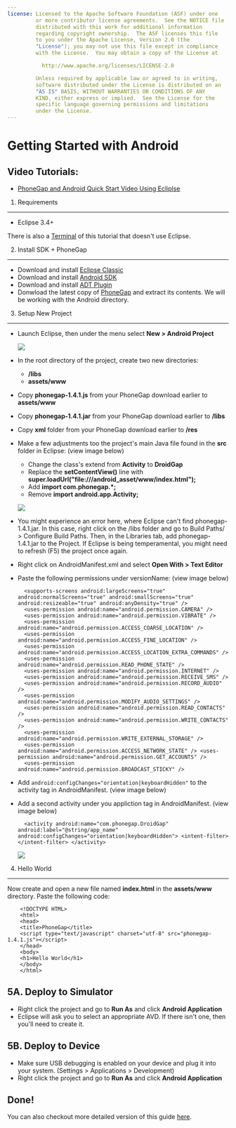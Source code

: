 ```yaml
---
license: Licensed to the Apache Software Foundation (ASF) under one
         or more contributor license agreements.  See the NOTICE file
         distributed with this work for additional information
         regarding copyright ownership.  The ASF licenses this file
         to you under the Apache License, Version 2.0 (the
         "License"); you may not use this file except in compliance
         with the License.  You may obtain a copy of the License at

           http://www.apache.org/licenses/LICENSE-2.0

         Unless required by applicable law or agreed to in writing,
         software distributed under the License is distributed on an
         "AS IS" BASIS, WITHOUT WARRANTIES OR CONDITIONS OF ANY
         KIND, either express or implied.  See the License for the
         specific language governing permissions and limitations
         under the License.
---
```


Getting Started with Android
============================


Video Tutorials:
----------------

- [PhoneGap and Android Quick Start Video Using Ecliplse](http://www.youtube.com/v/MzcIcyBYJMA?autoplay=1)


1. Requirements
---------------

- Eclipse 3.4+

There is also a [Terminal](http://wiki.phonegap.com/w/page/30864168/phonegap-android-terminal-quickstart) of this tutorial that doesn't use Eclipse.


2. Install SDK + PhoneGap
----------------------------

- Download and install [Eclipse Classic](http://www.eclipse.org/downloads/)
- Download and install [Android SDK](http://developer.android.com/sdk/index.html)
- Download and install [ADT Plugin](http://developer.android.com/sdk/eclipse-adt.html#installing)
- Donwload the latest copy of [PhoneGap](http://phonegap.com/download) and extract its contents. We will be working with the Android directory.

 3. Setup New Project
-----------------------

- Launch Eclipse, then under the menu select **New &gt; Android Project**

    ![](img/guide/getting-started/android/new_android_project.jpeg)
- In the root directory of the project, create two new directories:
 	- **/libs**
 	- **assets/www**
- Copy **phonegap-1.4.1.js** from your PhoneGap download earlier to **assets/www**
- Copy **phonegap-1.4.1.jar** from your PhoneGap download earlier to **/libs**
- Copy **xml** folder from your PhoneGap download earlier to **/res**
- Make a few adjustments too the project's main Java file found in the **src** folder in Eclipse: (view image below)
	- Change the class's extend from **Activity** to **DroidGap**
	- Replace the **setContentView()** line with **super.loadUrl("file:///android_asset/www/index.html");**	
	- Add **import com.phonegap.*;**
	- Remove **import android.app.Activity;**

	![](img/guide/getting-started/android/javaSrc.jpg)
- You might experience an error here, where Eclipse can't find phonegap-1.4.1.jar. In this case, right click on the /libs folder and go to Build Paths/ &gt; Configure Build Paths. Then, in the Libraries tab, add phonegap-1.4.1.jar to the Project. If Eclipse is being temperamental, you might need to refresh (F5) the project once again.
- Right click on AndroidManifest.xml and select **Open With &gt; Text Editor**
- Paste the following permissions under versionName: (view image below)

        <supports-screens android:largeScreens="true" android:normalScreens="true" android:smallScreens="true" android:resizeable="true" android:anyDensity="true" />
        <uses-permission android:name="android.permission.CAMERA" />
        <uses-permission android:name="android.permission.VIBRATE" />
        <uses-permission android:name="android.permission.ACCESS_COARSE_LOCATION" />
        <uses-permission android:name="android.permission.ACCESS_FINE_LOCATION" />
        <uses-permission android:name="android.permission.ACCESS_LOCATION_EXTRA_COMMANDS" />
        <uses-permission android:name="android.permission.READ_PHONE_STATE" />
        <uses-permission android:name="android.permission.INTERNET" />
        <uses-permission android:name="android.permission.RECEIVE_SMS" />
        <uses-permission android:name="android.permission.RECORD_AUDIO" />
        <uses-permission android:name="android.permission.MODIFY_AUDIO_SETTINGS" />
        <uses-permission android:name="android.permission.READ_CONTACTS" />
        <uses-permission android:name="android.permission.WRITE_CONTACTS" />
        <uses-permission android:name="android.permission.WRITE_EXTERNAL_STORAGE" />
        <uses-permission android:name="android.permission.ACCESS_NETWORK_STATE" /> <uses-permission android:name="android.permission.GET_ACCOUNTS" />
        <uses-permission android:name="android.permission.BROADCAST_STICKY" />

- Add `android:configChanges="orientation|keyboardHidden"` to the activity tag in AndroidManifest. (view image below)
- Add a second activity under you appliction tag in AndroidManifest. (view image below)
	
	    <activity android:name="com.phonegap.DroidGap" android:label="@string/app_name" android:configChanges="orientation|keyboardHidden"> <intent-filter> </intent-filter> </activity>

	![](img/guide/getting-started/android/manifest.jpg)

4. Hello World
--------------    

Now create and open a new file named **index.html** in the **assets/www** directory. Paste the following code:

        <!DOCTYPE HTML>
        <html>
        <head>
        <title>PhoneGap</title>
        <script type="text/javascript" charset="utf-8" src="phonegap-1.4.1.js"></script>
        </head>
        <body>
        <h1>Hello World</h1>
        </body>
        </html>


5A. Deploy to Simulator
-----------------------

- Right click the project and go to **Run As** and click **Android Application**
- Eclipse will ask you to select an appropriate AVD. If there isn't one, then you'll need to create it.


5B. Deploy to Device
--------------------

- Make sure USB debugging is enabled on your device and plug it into your system. (Settings &gt; Applications &gt; Development)
- Right click the project and go to **Run As** and click **Android Application**


Done!
-----

You can also checkout more detailed version of this guide [here](http://wiki.phonegap.com/w/page/30862722/phonegap-android-eclipse-quickstart).

